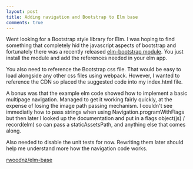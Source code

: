 ```yaml
---
layout: post
title: Adding navigation and Bootstrap to Elm base
comments: true
---
```


Went looking for a Bootstrap style library for Elm. I was hoping to find something that completely hid the javascript aspects of bootstrap and fortunately there was a recently released [elm-bootstrap module](http://elm-bootstrap.info/). You just install the module and add the references needed in your elm app.

You also need to reference the Bootstrap css file. That would be easy to load alongside any other css files using webpack. However, I wanted to reference the CDN so placed the suggested code into my index.html file. 

A bonus was that the example elm code showed how to implement a basic multipage navigation. Managed to get it working fairly quickly, at the expense of losing the image path passing mechanism. I couldn't see immediatly how to pass strings when using Navigation.programWithFlags but then later I looked up the documentation and put in a flags object(js) / record(elm) so can pass a staticAssetsPath, and anything else that comes along.

Also needed to disable the unit tests for now. Rewriting them later should help me understand more how the navigation code works.

[rwoodnz/elm-base](https://github.com/rwoodnz/elm-base)

